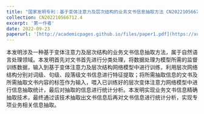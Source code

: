 ```yaml
---
title: "国家发明专利：基于变体注意力及层次结构的业务文书信息抽取方法 CN202210566712.4"
collection: CN202210566712.4
excerpt: '第一作者'
date: 2022-09-23
paperurl: '[http://academicpages.github.io/files/paper1.pdf](https://xueshu.baidu.com/usercenter/paper/show?paperid=1j250cc0a45k0m30101y0p50um019624&site=xueshu_se&hitarticle=1)'
---
```


本发明涉及一种基于变体注意力及层次结构的业务文书信息抽取方法，属于自然语言处理领域。本发明首先对文书首先进行分类处理，将数据处理为模型所需的监督训练数据，输入到基于变体注意力及层次结构网络模型中进行训练，利用层次网络结构分别对词级、句级、段落级文书信息进行特征提取；将所需抽取信息的文书及所需抽取文书内容的标签作为输入，喂入已训练好的层次变体注意力网络模型中进行信息抽取统计，最后对抽取的信息进行统计分析。本发明实现业务文书信息精确抽取技术，最终通过该技术抽取出文书信息后再对文书信息进行统计分析，实现专项业务相关信息抽取。

